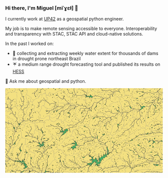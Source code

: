 ### Hi there, I'm Miguel  [miˈɣɛɫ] 👋

<!--
**jmigueldelgado/jmigueldelgado** is a ✨ _special_ ✨ repository because its `README.md` (this file) appears on your GitHub profile.

- 🌱 I’m currently learning ...
- 👯 I’m looking to collaborate on ...
- 🤔 I’m looking for help with ...
- 💬 Ask me about ...
- 📫 How to reach me: ...
- 😄 Pronouns: ...
- ⚡ Fun fact: ...
-->

I currently work at [UP42](http://up42.com) as a geospatial python engineer.

My job is to make remote sensing accessible to everyone. Interoperability and transparency with STAC, STAC API and cloud-native solutions.

In the past I worked on:
- :satellite: collecting and extracting weekly water extent for thousands of dams in drought prone northeast Brazil
- :umbrella: a medium range drought forecasting tool and published its results on [HESS](https://hess.copernicus.org/articles/22/5041/2018/)

💬 Ask me about geospatial and python.

<p align="center">
<img src="https://github.com/jmigueldelgado/a5udes/blob/master/screenshot.png?raw=true" width="700">
</p>

